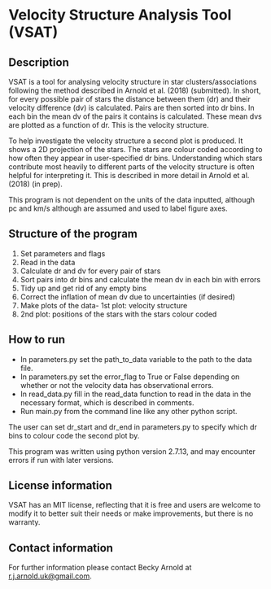 # Velocity Structure Analysis Tool (VSAT)

Description
---

VSAT is a tool for analysing velocity structure in star clusters/associations 
following the method described in Arnold et al. (2018) 
(submitted). In short, for every possible pair of stars the distance
between them (dr) and their velocity difference (dv) is calculated.
Pairs are then sorted into dr bins. In each bin the mean dv of
the pairs it contains is calculated. These mean dvs are plotted
as a function of dr. This is the velocity structure. 

To help investigate the velocity structure a second plot is produced. It
shows a 2D projection of the stars. The stars are colour coded according to
how often they appear in user-specified dr bins. Understanding which stars
contribute most heavily to different parts of the velocity structure is
often helpful for interpreting it. This is described in more detail in
Arnold et al. (2018) (in prep).

This program is not dependent on the units of the data inputted,
although pc and km/s although are assumed and used to label figure
axes.

Structure of the program
---

1. Set parameters and flags
2. Read in the data
3. Calculate dr and dv for every pair of stars
4. Sort pairs into dr bins and calculate the mean dv in each bin with errors
5. Tidy up and get rid of any empty bins
6. Correct the inflation of mean dv due to uncertainties (if desired)
7. Make plots of the data- 1st plot: velocity structure
8. 2nd plot: positions of the stars with the stars colour coded

How to run
---

* In parameters.py set the path_to_data variable to the path to the data file.
* In parameters.py set the error_flag to True or False depending on whether
or not the velocity data has observational errors.
* In read_data.py fill in the read_data function to read in the data in the necessary format, which is described in comments.
* Run main.py from the command line like any other python script.

The user can set dr_start and dr_end in parameters.py to specify which
dr bins to colour code the second plot by.

This program was written using python version 2.7.13, and may 
encounter errors if run with later versions.

License information
---

VSAT has an MIT license, reflecting that it is free and users are
welcome to modify it to better suit their needs or make improvements,
but there is no warranty.

Contact information
---

For further information please contact Becky Arnold at
r.j.arnold.uk@gmail.com. 
